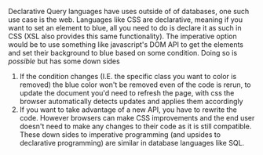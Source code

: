 Declarative Query languages have uses outside of of databases, one such use case is the web. Languages like CSS are declarative, meaning if you want to set an element to blue, all you need to do is declare it as such in CSS (XSL also provides this same functionality). The imperative option would be to use something like javascript's DOM API to get the elements and set their background to blue based on some condition. Doing so is *possible* but has some down sides
1. If the condition changes (I.E. the specific class you want to color is removed) the blue color won't be removed even of the code is rerun, to update the document you'd need to refresh the page, with css the browser automatically detects updates and applies them accordingly
2. If you want to take advantage of a new API, you have to rewrite the code. However browsers can make CSS improvements and the end user doesn't need to make any changes to their code as it is still compatible. 
These down sides to imperative programming (and upsides to declarative programming) are similar in database languages like SQL.